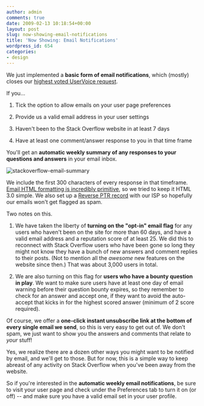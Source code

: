 ```yaml
---
author: admin
comments: true
date: 2009-02-13 10:18:54+00:00
layout: post
slug: now-showing-email-notifications
title: 'Now Showing: Email Notifications'
wordpress_id: 654
categories:
- design
---
```



We just implemented a **basic form of email notifications**, which (mostly) closes our [highest voted UserVoice request](http://stackoverflow.uservoice.com/pages/general/suggestions/18883-subscribe-unsubscribe-to-questions-rss-feeds).



If you...







  1. Tick the option to allow emails on your user page preferences

  2. Provide us a valid email address in your user settings

  3. Haven't been to the Stack Overflow website in at least 7 days

  4. Have at least one comment/answer response to you in that time frame




You'll get an **automatic weekly summary of any responses to your questions and answers** in your email inbox.



![stackoverflow-email-summary](http://blog.stackoverflow.com/wp-content/uploads/stackoverflow-email-summary.png)



We include the first 300 characters of every response in that timeframe. [Email HTML formatting is incredibly primitive](http://www.campaignmonitor.com/css/), so we tried to keep it HTML 3.0 simple. We also set up a [Reverse PTR record](http://aplawrence.com/Blog/B961.html) with our ISP so hopefully our emails won't get flagged as spam.



Two notes on this.







  1. We have taken the liberty of **turning on the "opt-in" email flag** for any users who haven't been on the site for more than 60 days, and have a valid email address and a reputation score of at least 25. We did this to reconnect with Stack Overflow users who have been gone so long they might not know they have a bunch of new answers and comment replies to their posts. (Not to mention all the _awesome_ new features on the website since then.) That was about 3,000 users in total.  
  


  2. We are also turning on this flag for **users who have a bounty question in play**. We want to make sure users have at least one day of email warning before their question bounty expires, so they remember to check for an answer and accept one, if they want to avoid the auto-accept that kicks in for the highest scored answer (minimum of 2 score required).




Of course, we offer a **one-click instant unsubscribe link at the bottom of every single email we send**, so this is very easy to get out of. We don't spam, we just want to show you the answers and comments that relate to _your_ stuff!



Yes, we realize there are a dozen other ways you might want to be notified by email, and we'll get to those. But for now, this is a simple way to keep abreast of any activity on Stack Overflow when you've been away from the website.



So if you're interested in the **automatic weekly email notifications**, be sure to visit your user page and check under the Preferences tab to turn it on (or off) -- and make sure you have a valid email set in your user profile.


